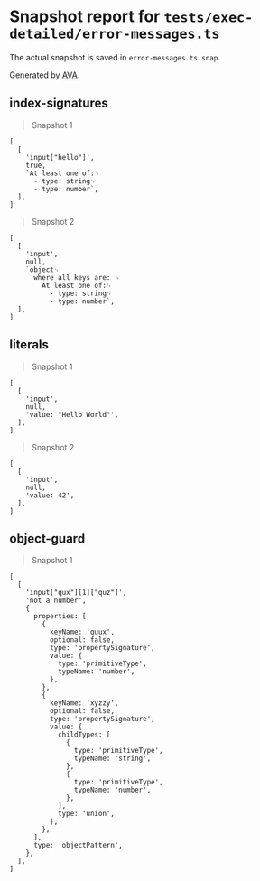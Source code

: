 # Snapshot report for `tests/exec-detailed/error-messages.ts`

The actual snapshot is saved in `error-messages.ts.snap`.

Generated by [AVA](https://avajs.dev).

## index-signatures

> Snapshot 1

    [
      [
        'input["hello"]',
        true,
        `At least one of:␊
          - type: string␊
          - type: number`,
      ],
    ]

> Snapshot 2

    [
      [
        'input',
        null,
        `object␊
          where all keys are: ␊
            At least one of:␊
              - type: string␊
              - type: number`,
      ],
    ]

## literals

> Snapshot 1

    [
      [
        'input',
        null,
        'value: "Hello World"',
      ],
    ]

> Snapshot 2

    [
      [
        'input',
        null,
        'value: 42',
      ],
    ]

## object-guard

> Snapshot 1

    [
      [
        'input["qux"][1]["quz"]',
        'not a number',
        {
          properties: [
            {
              keyName: 'quux',
              optional: false,
              type: 'propertySignature',
              value: {
                type: 'primitiveType',
                typeName: 'number',
              },
            },
            {
              keyName: 'xyzzy',
              optional: false,
              type: 'propertySignature',
              value: {
                childTypes: [
                  {
                    type: 'primitiveType',
                    typeName: 'string',
                  },
                  {
                    type: 'primitiveType',
                    typeName: 'number',
                  },
                ],
                type: 'union',
              },
            },
          ],
          type: 'objectPattern',
        },
      ],
    ]

